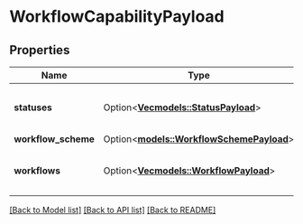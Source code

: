 # WorkflowCapabilityPayload

## Properties

Name | Type | Description | Notes
------------ | ------------- | ------------- | -------------
**statuses** | Option<[**Vec<models::StatusPayload>**](StatusPayload.md)> | The statuses for the workflow | [optional]
**workflow_scheme** | Option<[**models::WorkflowSchemePayload**](WorkflowSchemePayload.md)> |  | [optional]
**workflows** | Option<[**Vec<models::WorkflowPayload>**](WorkflowPayload.md)> | The transitions for the workflow | [optional]

[[Back to Model list]](../README.md#documentation-for-models) [[Back to API list]](../README.md#documentation-for-api-endpoints) [[Back to README]](../README.md)


